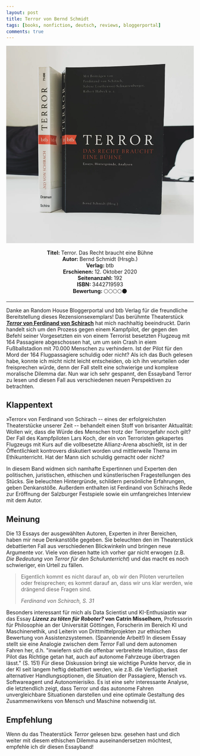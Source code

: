 ```yaml
---
layout: post
title: Terror von Bernd Schmidt
tags: [books, nonfiction, deutsch, reviews, bloggerportal]
comments: true
---
```


![cover](../assets/img/terror.jpg)

<div align="center"><strong>Titel: </strong>Terror. Das Recht braucht eine Bühne</div>
<div align="center"><strong>Autor: </strong>Bernd Schmidt (Hrsgb.)</div>
<div align="center"><strong>Verlag: </strong>btb</div>
<div align="center"><strong>Erschienen: </strong>12. Oktober 2020</div>
<div align="center"><strong>Seitenanzahl: </strong>192</div>
<div align="center"><strong>ISBN: </strong>3442719593</div>
<div align="center"><strong>Bewertung: </strong> 🌕🌕🌕🌕🌑</div>

___

Danke an Random House Bloggerportal und btb Verlag für die freundliche Bereitstellung dieses Rezensionsexemplars! Das berühmte Theaterstück [***Terror* von Ferdinand von Schirach**](https://shop.randomhouse.de/shop/article/29758253/ferdinand_von_schirach_terror.html) hat mich nachhaltig beeindruckt. Darin handelt sich um den Prozess gegen einem Kampfpilot, der gegen den Befehl seiner Vorgesetzten ein von einem Terrorist besetzten Flugzeug mit 164 Passagiere abgeschossen hat, um um sein Crash in eiem Fußballstadion mit 70.000 Menschen zu verhindern. Ist der Pilot für den Mord der 164 Flugpassagiere schuldig oder nicht? Als ich das Buch gelesen habe, konnte ich micht nicht leicht entscheiden, ob ich ihn verurteilen oder freisprechen würde, denn der Fall stellt eine schwierige und komplexe moralische Dilemma dar. Nun war ich sehr gespannt, den Essayband Terror zu lesen und diesen Fall aus verschiedenen neuen Perspektiven zu betrachten.

Klappentext
-----------

»Terror« von Ferdinand von Schirach -- eines der erfolgreichsten Theaterstücke unserer Zeit -- behandelt einen Stoff von brisanter Aktualität: Wollen wir, dass die Würde des Menschen trotz der Terrorgefahr noch gilt? Der Fall des Kampfpiloten Lars Koch, der ein von Terroristen gekapertes Flugzeugs mit Kurs auf die vollbesetzte Allianz-Arena abschießt, ist in der Öffentlichkeit kontrovers diskutiert worden und mittlerweile Thema im Ethikunterricht. Hat der Mann sich schuldig gemacht oder nicht?

In diesem Band widmen sich namhafte Expertinnen und Experten den politischen, juristischen, ethischen und künstlerischen Fragestellungen des Stücks. Sie beleuchten Hintergründe, schildern persönliche Erfahrungen, geben Denkanstöße. Außerdem enthalten ist Ferdinand von Schirachs Rede zur Eröffnung der Salzburger Festspiele sowie ein umfangreiches Interview mit dem Autor.

Meinung
-------

Die 13 Essays der ausgewählten Autoren, Experten in ihrer Bereichen, haben mir neue Denkanstöße gegeben. Sie beleuchten den im Theaterstück debattierten Fall aus verschiedenen Blickwinkeln und bringen neue Argumente vor. Viele von diesen hatte ich vorher gar nicht erwogen (z.B. *Die Bedeutung von Terror für den Schulunterricht*) und das macht es noch schwieriger, ein Urteil zu fällen.

> Eigentlich kommt es nicht darauf an, ob wir den Piloten verurteilen oder freisprechen; es kommt darauf an, dass wir uns klar werden, wie drängend diese Fragen sind.
>
> *Ferdinand von Schirach, S. 31*

Besonders interessant für mich als Data Scientist und KI-Enthusiastin war das Essay ***Lizenz zu töten für Roboter?* von Catrin Misselhorn**, Professorin für Philosophie an der Universität Göttingen, Forscherin im Bereich KI und Maschinenethik, und Leiterin von Drittmittelprojekten zur ethischen Bewertung von Assistenzsystemen. (Spannende Arbeit!) In diesem Essay stellt sie eine Analogie zwischen dem *Terror* Fall und dem autonomen Fahren her, d.h. "inwiefern sich die offenbar verbreitete Intuition, dass der Pilot das Richtige getan hat, auch auf autonome Fahrzeuge übertragen lässt." (S. 151) Für diese Diskussion bringt sie wichtige Punkte hervor, die in der KI seit langem heftig debattiert werden, wie z.B. die Verfügbarkeit alternativer Handlungsoptionen, die Situation der Passagiere, Mensch vs. Softwareagent und Autonomierisiko. Es ist eine sehr interessante Analyse, die letztendlich zeigt, dass Terror und das autonome Fahren unvergleichbare Situationen darstellen und eine optimale Gestaltung des Zusammenwirkens von Mensch und Maschine notwendig ist.

Empfehlung
----------

Wenn du das Theaterstück *Terror* gelesen bzw. gesehen hast und dich weiter mit diesem ethischen Dilemma auseinandersetzen möchtest, empfehle ich dir diesen Essayband!